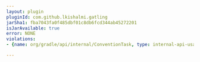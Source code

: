 ```yaml
---
layout: plugin
pluginId: com.github.lkishalmi.gatling
jarSha1: fba7043fa0f485dbf01c8db6fcd344ab45272201
isJarAvailable: true
error: NONE
violations:
- {name: org/gradle/api/internal/ConventionTask, type: internal-api-usage}

---
```

